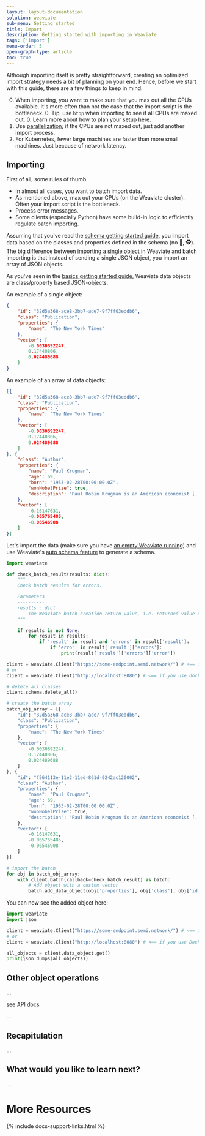 ```yaml
---
layout: layout-documentation
solution: weaviate
sub-menu: Getting started
title: Import
description: Getting started with importing in Weaviate
tags: ['import']
menu-order: 5
open-graph-type: article
toc: true
---
```


Although importing itself is pretty straightforward, creating an optimized import strategy needs a bit of planning on your end. Hence, before we start with this guide, there are a few things to keep in mind.

0. When importing, you want to make sure that you max out all the CPUs available. It's more often than not the case that the import script is the bottleneck.
    0. Tip, use `htop` when importing to see if all CPUs are maxed out.
    0. Learn more about how to plan your setup [here](./installation.html#running-weaviate-yourself).
0. Use [parallelization](https://www.computerhope.com/jargon/p/parallelization.htm#:~:text=Parallelization%20is%20the%20act%20of,the%20next%2C%20then%20the%20next.); if the CPUs are not maxed out, just add another import process.
0. For Kubernetes, fewer large machines are faster than more small machines. Just because of network latency.

## Importing

First of all, some rules of thumb.

* In almost all cases, you want to batch import data.
* As mentioned above, max out your CPUs (on the Weaviate cluster). Often your import script is the bottleneck.
* Process error messages.
* Some clients (especially Python) have some build-in logic to efficiently regulate batch importing.

Assuming that you've read the [schema getting started guide](./schema.html), you import data based on the classes and properties defined in the schema (no 💩, 🕵️). The big difference between [importing a single object](#importing-single-data-objects) in Weaviate and batch importing is that instead of sending a single JSON object, you import an array of JSON objects.

As you've seen in the [basics getting started guide](./basics.html#data-objects-in-weaviate), Weaviate data objects are class/property based JSON-objects.

An example of a single object:

```json
{
    "id": "32d5a368-ace8-3bb7-ade7-9f7ff03eddb6",
    "class": "Publication",
    "properties": {
        "name": "The New York Times"
    },
    "vector": [
        -0.0030892247,
        0.17440806,
        0.024489688
    ]
}
```

An example of an array of data objects:

```json
[{
    "id": "32d5a368-ace8-3bb7-ade7-9f7ff03eddb6",
    "class": "Publication",
    "properties": {
        "name": "The New York Times"
    },
    "vector": [
        -0.0030892247,
        0.17440806,
        0.024489688
    ]
}, {
    "class": "Author",
    "properties": {
        "name": "Paul Krugman",
        "age": 69,
        "born": "1953-02-28T00:00:00.0Z",
        "wonNobelPrize": true,
        "description": "Paul Robin Krugman is an American economist [...] New Economic Geography."
    },
    "vector": [
        -0.16147631,
        -0.065765485,
        -0.06546908
    ]
}]
```

Let's import the data (make sure you have [an empty Weaviate running](./installation.html)) and use Weaviate's [auto schema feature](./schema.html#auto-schema-feature) to generate a schema.

```python
import weaviate

def check_batch_result(results: dict):
    """
    Check batch results for errors.

    Parameters
    ----------
    results : dict
        The Weaviate batch creation return value, i.e. returned value of the client.batch.create_objects().
    """

    if results is not None:
        for result in results:
            if 'result' in result and 'errors' in result['result']:
                if 'error' in result['result']['errors']:
                    print(result['result']['errors']['error'])

client = weaviate.Client("https://some-endpoint.semi.network/") # <== if you use the WCS
# or
client = weaviate.Client("http://localhost:8080") # <== if you use Docker-compose

# delete all classes
client.schema.delete_all()

# create the batch array
batch_obj_array = [{
    "id": "32d5a368-ace8-3bb7-ade7-9f7ff03eddb6",
    "class": "Publication",
    "properties": {
        "name": "The New York Times"
    },
    "vector": [
        -0.0030892247,
        0.17440806,
        0.024489688
    ]
}, {
    "id": "f564113e-11e2-11ed-861d-0242ac120002",
    "class": "Author",
    "properties": {
        "name": "Paul Krugman",
        "age": 69,
        "born": "1953-02-28T00:00:00.0Z",
        "wonNobelPrize": true,
        "description": "Paul Robin Krugman is an American economist [...] New Economic Geography."
    },
    "vector": [
        -0.16147631,
        -0.065765485,
        -0.06546908
    ]
}]

# import the batch
for obj in batch_obj_array:
    with client.batch(callback=check_batch_result) as batch:
        # Add object with a custom vector
        batch.add_data_object(obj['properties'], obj['class'], obj['id'], vector=obj['vector'])
```

You can now see the added object here:

```python
import weaviate
import json

client = weaviate.Client("https://some-endpoint.semi.network/") # <== if you use the WCS
# or
client = weaviate.Client("http://localhost:8080") # <== if you use Docker-compose

all_objects = client.data_object.get()
print(json.dumps(all_objects))
```

## Other object operations

...

see API docs

...

## Recapitulation

...

## What would you like to learn next?

...

# More Resources

{% include docs-support-links.html %}
